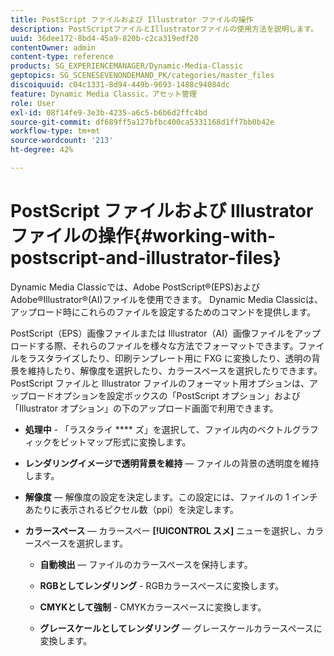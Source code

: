 ```yaml
---
title: PostScript ファイルおよび Illustrator ファイルの操作
description: PostScriptファイルとIllustratorファイルの使用方法を説明します。
uuid: 36dee172-8bd4-45a9-820b-c2ca319edf20
contentOwner: admin
content-type: reference
products: SG_EXPERIENCEMANAGER/Dynamic-Media-Classic
geptopics: SG_SCENESEVENONDEMAND_PK/categories/master_files
discoiquuid: c04c1331-8d94-449b-9693-1488c94084dc
feature: Dynamic Media Classic，アセット管理
role: User
exl-id: 08f14fe9-3e3b-4235-a6c5-b6b6d2ffc4bd
source-git-commit: df689ff5a127bfbc400ca5331168d1ff7bb0b42e
workflow-type: tm+mt
source-wordcount: '213'
ht-degree: 42%

---
```


# PostScript ファイルおよび Illustrator ファイルの操作{#working-with-postscript-and-illustrator-files}

Dynamic Media Classicでは、Adobe PostScript®(EPS)およびAdobe®Illustrator®(AI)ファイルを使用できます。 Dynamic Media Classicは、アップロード時にこれらのファイルを設定するためのコマンドを提供します。

PostScript（EPS）画像ファイルまたは Illustrator（AI）画像ファイルをアップロードする際、それらのファイルを様々な方法でフォーマットできます。ファイルをラスタライズしたり、印刷テンプレート用に FXG に変換したり、透明の背景を維持したり、解像度を選択したり、カラースペースを選択したりできます。PostScript ファイルと Illustrator ファイルのフォーマット用オプションは、アップロードオプションを設定ボックスの「PostScript オプション」および「Illustrator オプション」の下のアップロード画面で利用できます。

* **処理中**  - 「ラスタライ **** ズ」を選択して、ファイル内のベクトルグラフィックをビットマップ形式に変換します。

* **レンダリングイメージで透明背景を維持**  — ファイルの背景の透明度を維持します。

* **解像度**  — 解像度の設定を決定します。この設定には、ファイルの 1 インチあたりに表示されるピクセル数（ppi）を決定します。

* **カラースペース**  — カラースペー **[!UICONTROL スメ]** ニューを選択し、カラースペースを選択します。

   * **自動検出**  — ファイルのカラースペースを保持します。

   * **RGBとしてレンダリング**  - RGBカラースペースに変換します。

   * **CMYKとして強制**  - CMYKカラースペースに変換します。

   * **グレースケールとしてレンダリング**  — グレースケールカラースペースに変換します。

